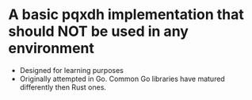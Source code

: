 # A basic pqxdh implementation that should NOT be used in any environment

* Designed for learning purposes
* Originally attempted in Go. Common Go libraries have matured differently then Rust ones.
